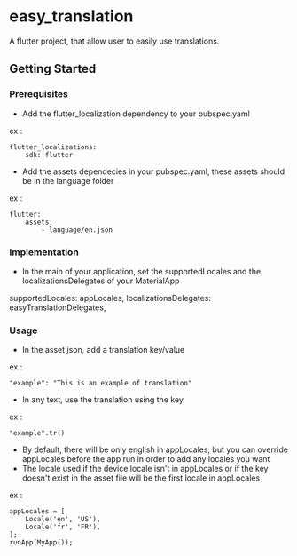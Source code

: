 # easy_translation

A flutter project, that allow user to easily use translations.

## Getting Started

### Prerequisites

- Add the flutter_localization dependency to your pubspec.yaml

ex :
```
flutter_localizations:
    sdk: flutter
```

- Add the assets dependecies in your pubspec.yaml, these assets should be in the language folder

ex :
```
flutter:
    assets:
        - language/en.json
```

### Implementation

- In the main of your application, set the supportedLocales and the localizationsDelegates of your MaterialApp

supportedLocales: appLocales,
localizationsDelegates: easyTranslationDelegates,

### Usage

- In the asset json, add a translation key/value

ex :
```
"example": "This is an example of translation"
```

- In any text, use the translation using the key

ex :
```
"example".tr()
```

- By default, there will be only english in appLocales, but you can override appLocales before the app run in order to add any locales you want
- The locale used if the device locale isn't in appLocales or if the key doesn't exist in the asset file will be the first locale in appLocales

ex :
```
appLocales = [
    Locale('en', 'US'),
    Locale('fr', 'FR'),
];
runApp(MyApp());
```